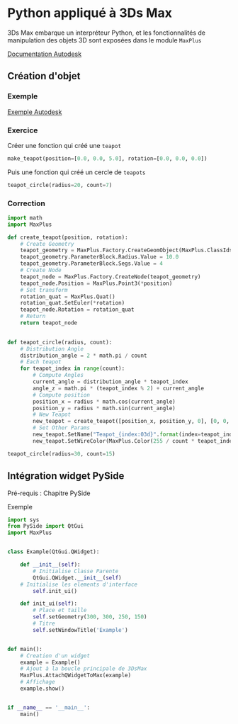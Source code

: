# Python appliqué à 3Ds Max

3Ds Max embarque un interpréteur Python, et les fonctionnalités de manipulation des objets 3D sont exposées dans
le module `MaxPlus`

[Documentation Autodesk](http://docs.autodesk.com/3DSMAX/16/ENU/3ds-Max-Python-API-Documentation/index.html)

## Création d'objet

### Exemple

[Exemple Autodesk](http://docs.autodesk.com/3DSMAX/16/ENU/3ds-Max-Python-API-Documentation/index.html?url=files/GUID-1AC35645-91D7-4DBE-9714-681C8CC8700F.htm,topicNumber=d30e920)

### Exercice

Créer une fonction qui créé une `teapot`

```Python
make_teapot(position=[0.0, 0.0, 5.0], rotation=[0.0, 0.0, 0.0])
```

Puis une fonction qui créé un cercle de `teapots`

```Python
teapot_circle(radius=20, count=7)
```

### Correction

```Python
import math
import MaxPlus

def create_teapot(position, rotation):
	# Create Geometry
	teapot_geometry = MaxPlus.Factory.CreateGeomObject(MaxPlus.ClassIds.Teapot)
	teapot_geometry.ParameterBlock.Radius.Value = 10.0
	teapot_geometry.ParameterBlock.Segs.Value = 4
	# Create Node
	teapot_node = MaxPlus.Factory.CreateNode(teapot_geometry)
	teapot_node.Position = MaxPlus.Point3(*position)
	# Set transform
	rotation_quat = MaxPlus.Quat()
	rotation_quat.SetEuler(*rotation)
	teapot_node.Rotation = rotation_quat
	# Return
	return teapot_node
	

def teapot_circle(radius, count):
	# Distribution Angle
	distribution_angle = 2 * math.pi / count
	# Each teapot
	for teapot_index in range(count):
		# Compute Angles
		current_angle = distribution_angle * teapot_index
		angle_z = math.pi * (teapot_index % 2) + current_angle
		# Compute position
		position_x = radius * math.cos(current_angle)
		position_y = radius * math.sin(current_angle)
		# New Teapot
		new_teapot = create_teapot([position_x, position_y, 0], [0, 0, angle_z])
		# Set Other Params
		new_teapot.SetName("Teapot_{index:03d}".format(index=teapot_index))
		new_teapot.SetWireColor(MaxPlus.Color(255 / count * teapot_index))

teapot_circle(radius=30, count=15)
```

## Intégration widget PySide

Pré-requis : Chapitre PySide

Exemple

```Python
import sys
from PySide import QtGui
import MaxPlus


class Example(QtGui.QWidget):

    def __init__(self):
    	# Initialise Classe Parente
        QtGui.QWidget.__init__(self)
	# Initialise les elements d'interface
        self.init_ui()

    def init_ui(self):
    	# Place et taille
        self.setGeometry(300, 300, 250, 150)
        # Titre
        self.setWindowTitle('Example')


def main():
    # Creation d'un widget
    example = Example()
    # Ajout à la boucle principale de 3DsMax
    MaxPlus.AttachQWidgetToMax(example)
    # Affichage
    example.show()


if __name__ == '__main__':
    main()
```
